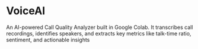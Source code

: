 # VoiceAI
An AI-powered Call Quality Analyzer built in Google Colab. It transcribes call recordings, identifies speakers, and extracts key metrics like talk-time ratio, sentiment, and actionable insights
